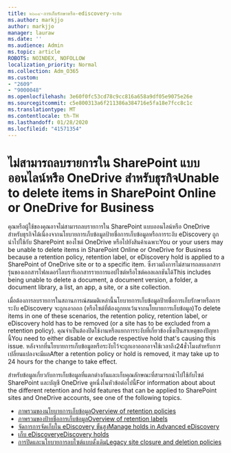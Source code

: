 ```yaml
---
title: ๒๖๐๙-การเก็บรักษาหรือ-ediscovery-ระงับ
ms.author: markjjo
author: markjjo
manager: lauraw
ms.date: ''
ms.audience: Admin
ms.topic: article
ROBOTS: NOINDEX, NOFOLLOW
localization_priority: Normal
ms.collection: Adm_O365
ms.custom:
- "2609"
- "9000048"
ms.openlocfilehash: 3e60f0fc53cd78c9cc816a658a9df05e9075e26e
ms.sourcegitcommit: c5e800313a6f211386a384716e5fa18e7fcc8c1c
ms.translationtype: MT
ms.contentlocale: th-TH
ms.lasthandoff: 01/28/2020
ms.locfileid: "41571354"
---
```

# <a name="unable-to-delete-items-in-sharepoint-online-or-onedrive-for-business"></a><span data-ttu-id="9a73d-102">ไม่สามารถลบรายการใน SharePoint แบบออนไลน์หรือ OneDrive สำหรับธุรกิจ</span><span class="sxs-lookup"><span data-stu-id="9a73d-102">Unable to delete items in SharePoint Online or OneDrive for Business</span></span>

<span data-ttu-id="9a73d-103">คุณหรือผู้ใช้ของคุณอาจไม่สามารถลบรายการใน SharePoint แบบออนไลน์หรือ OneDrive สำหรับธุรกิจได้เนื่องจากนโยบายการเก็บข้อมูลป้ายชื่อการเก็บข้อมูลหรือการระงับ eDiscovery ถูกนำไปใช้กับ SharePoint ของไซต์ OneDrive หรือไปยังสินค้าเฉพาะ</span><span class="sxs-lookup"><span data-stu-id="9a73d-103">You or your users may be unable to delete items in SharePoint Online or OneDrive for Business because a retention policy, retention label, or eDiscovery hold is applied to a SharePoint of OneDrive site or to a specific item.</span></span> <span data-ttu-id="9a73d-104">ซึ่งรวมถึงการไม่สามารถลบเอกสารรุ่นของเอกสารโฟลเดอร์ไลบรารีเอกสารรายการแอปไซต์หรือไซต์คอลเลกชันได้</span><span class="sxs-lookup"><span data-stu-id="9a73d-104">This includes being unable to delete a document, a document version, a folder, a document library, a list, an app, a site, or a site collection.</span></span> 

<span data-ttu-id="9a73d-105">เมื่อต้องการลบรายการในสถานการณ์สมมติเหล่านี้นโยบายการเก็บข้อมูลป้ายชื่อการเก็บรักษาหรือการระงับ eDiscovery จะถูกเอาออก (หรือไซต์ที่ต้องถูกยกเว้นจากนโยบายการเก็บข้อมูล)</span><span class="sxs-lookup"><span data-stu-id="9a73d-105">To delete items in one of these scenarios, the retention policy, retention label, or eDiscovery hold has to be removed (or a site has to be excluded from a retention policy).</span></span> <span data-ttu-id="9a73d-106">คุณจำเป็นต้องปิดใช้งานหรือแยกการระงับที่เกี่ยวข้องซึ่งเป็นสาเหตุของปัญหานี้</span><span class="sxs-lookup"><span data-stu-id="9a73d-106">You need to either disable or exclude respective hold that's causing this issue.</span></span> <span data-ttu-id="9a73d-107">หลังจากที่นโยบายการเก็บข้อมูลหรือระงับไว้จะถูกเอาออกอาจใช้เวลาถึง24ชั่วโมงสำหรับการเปลี่ยนแปลงจะมีผล</span><span class="sxs-lookup"><span data-stu-id="9a73d-107">After a retention policy or hold is removed, it may take up to 24 hours for the change to take effect.</span></span> 

<span data-ttu-id="9a73d-108">สำหรับข้อมูลเกี่ยวกับการเก็บข้อมูลที่แตกต่างกันและเก็บคุณลักษณะที่สามารถนำไปใช้กับไซต์ SharePoint และบัญชี OneDrive ดูหนึ่งในหัวข้อต่อไปนี้</span><span class="sxs-lookup"><span data-stu-id="9a73d-108">For information about about the different retention and hold features that can be applied to SharePoint sites and OneDrive accounts, see one of the following topics.</span></span>

- [<span data-ttu-id="9a73d-109">ภาพรวมของนโยบายการเก็บข้อมูล</span><span class="sxs-lookup"><span data-stu-id="9a73d-109">Overview of retention policies</span></span>](https://docs.microsoft.com/microsoft-365/compliance/retention-policies)
- [<span data-ttu-id="9a73d-110">ภาพรวมของป้ายชื่อการเก็บข้อมูล</span><span class="sxs-lookup"><span data-stu-id="9a73d-110">Overview of retention labels</span></span>](https://docs.microsoft.com/microsoft-365/compliance/labels)
- [<span data-ttu-id="9a73d-111">จัดการการจัดเก็บใน eDiscovery ขั้นสูง</span><span class="sxs-lookup"><span data-stu-id="9a73d-111">Manage holds in Advanced eDiscovery</span></span>](https://docs.microsoft.com/microsoft-365/compliance/managing-holds)
- [<span data-ttu-id="9a73d-112">เก็บ eDiscovery</span><span class="sxs-lookup"><span data-stu-id="9a73d-112">eDiscovery holds</span></span>](https://docs.microsoft.com/microsoft-365/compliance/ediscovery-cases#step-4-place-content-locations-on-hold)
- [<span data-ttu-id="9a73d-113">การปิดและนโยบายการลบไซต์แบบดั้งเดิม</span><span class="sxs-lookup"><span data-stu-id="9a73d-113">Legacy site closure and deletion policies</span></span>](https://support.office.com/article/Use-policies-for-site-closure-and-deletion-A8280D82-27FD-48C5-9ADF-8A5431208BA5)